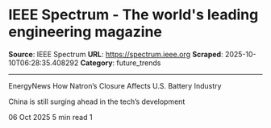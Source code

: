 # IEEE Spectrum - The world's leading engineering magazine

**Source**: IEEE Spectrum
**URL**: https://spectrum.ieee.org
**Scraped**: 2025-10-10T06:28:35.408292
**Category**: future_trends

---

EnergyNews
How Natron’s Closure Affects U.S. Battery Industry

China is still surging ahead in the tech’s development

06 Oct 2025
5 min read
 1
